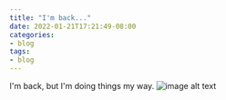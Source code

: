 ```yaml
---
title: "I'm back..."
date: 2022-01-21T17:21:49-08:00
categories:
- blog
tags:
- blog
---
```

I'm back, but I'm doing things my way.
![image alt text](/my_image.png)
